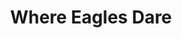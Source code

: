 ---
title: "Where Eagles Dare"
year: 1968
rating: 3.5
stars: "★★★½"
rewatched: false
permalink: "where-eagles-dare"
watched_on: 2021-04-18
---